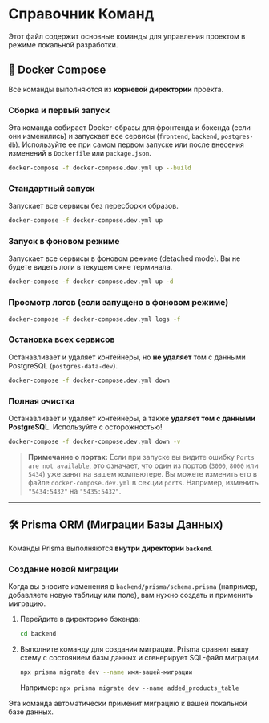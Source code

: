 # Справочник Команд

Этот файл содержит основные команды для управления проектом в режиме локальной разработки.

## 🐳 Docker Compose

Все команды выполняются из **корневой директории** проекта.

### Сборка и первый запуск

Эта команда собирает Docker-образы для фронтенда и бэкенда (если они изменились) и запускает все сервисы (`frontend`, `backend`, `postgres-db`). Используйте ее при самом первом запуске или после внесения изменений в `Dockerfile` или `package.json`.

```bash
docker-compose -f docker-compose.dev.yml up --build
```

### Стандартный запуск

Запускает все сервисы без пересборки образов.

```bash
docker-compose -f docker-compose.dev.yml up
```

### Запуск в фоновом режиме

Запускает все сервисы в фоновом режиме (detached mode). Вы не будете видеть логи в текущем окне терминала.

```bash
docker-compose -f docker-compose.dev.yml up -d
```

### Просмотр логов (если запущено в фоновом режиме)

```bash
docker-compose -f docker-compose.dev.yml logs -f
```

### Остановка всех сервисов

Останавливает и удаляет контейнеры, но **не удаляет** том с данными PostgreSQL (`postgres-data-dev`).

```bash
docker-compose -f docker-compose.dev.yml down
```

### Полная очистка

Останавливает и удаляет контейнеры, а также **удаляет том с данными PostgreSQL**. Используйте с осторожностью!

```bash
docker-compose -f docker-compose.dev.yml down -v
```

> **Примечание о портах:** Если при запуске вы видите ошибку `Ports are not available`, это означает, что один из портов (`3000`, `8000` или `5434`) уже занят на вашем компьютере. Вы можете изменить его в файле `docker-compose.dev.yml` в секции `ports`. Например, изменить `"5434:5432"` на `"5435:5432"`.

---

## 🛠️ Prisma ORM (Миграции Базы Данных)

Команды Prisma выполняются **внутри директории `backend`**.

### Создание новой миграции

Когда вы вносите изменения в `backend/prisma/schema.prisma` (например, добавляете новую таблицу или поле), вам нужно создать и применить миграцию.

1.  Перейдите в директорию бэкенда:
    ```bash
    cd backend
    ```

2.  Выполните команду для создания миграции. Prisma сравнит вашу схему с состоянием базы данных и сгенерирует SQL-файл миграции.
    ```bash
    npx prisma migrate dev --name имя-вашей-миграции
    ```
    Например: `npx prisma migrate dev --name added_products_table`

Эта команда автоматически применит миграцию к вашей локальной базе данных.
